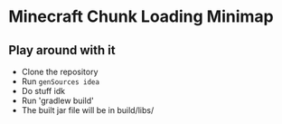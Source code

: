 # Minecraft Chunk Loading Minimap


## Play around with it
* Clone the repository
* Run ``genSources idea``
* Do stuff idk
* Run 'gradlew build'
* The built jar file will be in build/libs/
